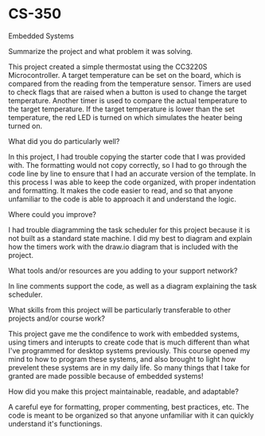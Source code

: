 # CS-350
Embedded Systems

Summarize the project and what problem it was solving.

This project created a simple thermostat using the CC3220S Microcontroller. A target
temperature can be set on the board, which is compared from the reading from the temperature
sensor. Timers are used to check flags that are raised when a button is used to change the target
temperature. Another timer is used to compare the actual temperature to the target temperature.
If the target temperature is lower than the set temperature, the red LED is turned on which simulates
the heater being turned on.

What did you do particularly well?

In this project, I had trouble copying the starter code that I was provided with. The formatting would not
copy correctly, so I had to go through the code line by line to ensure that I had an accurate version of the template.
In this process I was able to keep the code organized, with proper indentation and formatting. It makes the code
easier to read, and so that anyone unfamiliar to the code is able to approach it and understand the logic.

Where could you improve?

I had trouble diagramming the task scheduler for this project because it is not built as a standard state machine. 
I did my best to diagram and explain how the timers work with the draw.io diagram that is included with the project.

What tools and/or resources are you adding to your support network?

In line comments support the code, as well as a diagram explaining the task scheduler. 

What skills from this project will be particularly transferable to other projects and/or course work?

This project gave me the condifence to work with embedded systems, using timers and interupts to create code 
that is much different than what I've programmed for desktop systems previously. This course opened my mind to 
how to program these systems, and also brought to light how prevelent these systems are in my daily life. So many
things that I take for granted are made possible because of embedded systems!

How did you make this project maintainable, readable, and adaptable?

A careful eye for formatting, proper commenting, best practices, etc. The code is meant to be organized
so that anyone unfamiliar with it can quickly understand it's functionings. 
